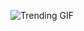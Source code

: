![Trending GIF](https://media0.giphy.com/media/v1.Y2lkPThiYjIxNzcyY3hqOTcycnVsNzB6aml0bm85bDBkYmIwdzZneHN3ZGRxaXA3NmdzeCZlcD12MV9naWZzX3NlYXJjaCZjdD1n/NHUONhmbo448/giphy.gif)
